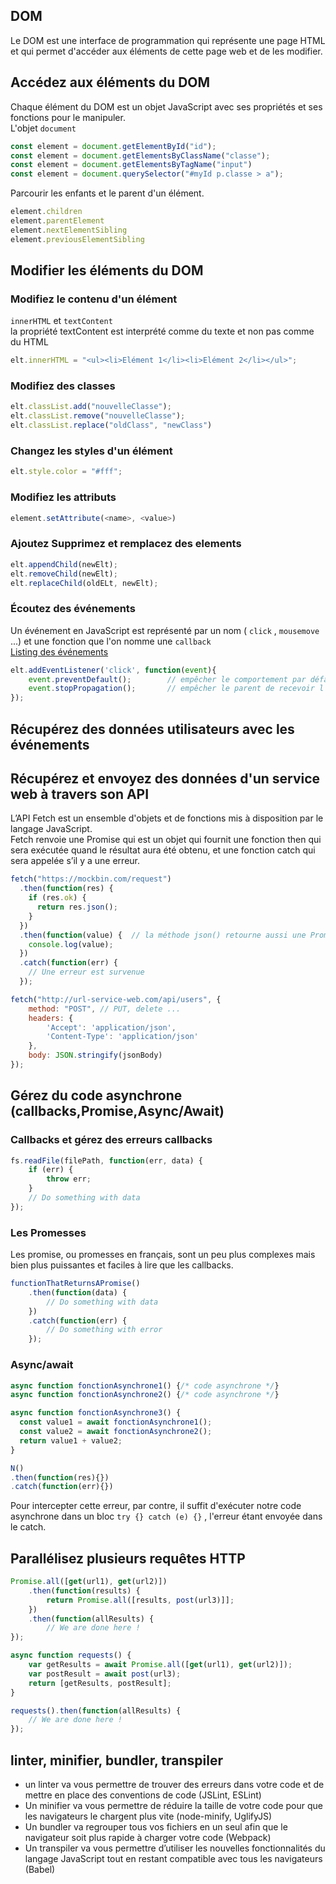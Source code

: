 ## DOM
Le DOM est une interface de programmation qui représente une page HTML et qui permet d'accéder aux éléments de cette page web et de les modifier.

## Accédez aux éléments du DOM
Chaque élément du DOM est un objet JavaScript avec ses propriétés et ses fonctions pour le manipuler.<br>
L'objet `document`
```javascript
const element = document.getElementById("id");
const element = document.getElementsByClassName("classe");
const element = document.getElementsByTagName("input")
const element = document.querySelector("#myId p.classe > a");
```
Parcourir les enfants et le parent d'un élément.
```javascript
element.children
element.parentElement
element.nextElementSibling
element.previousElementSibling
```

## Modifier les éléments du DOM
### Modifiez le contenu d'un élément
`innerHTML` et `textContent`<br>
la propriété textContent est interprété comme du texte et non pas comme du HTML
```javascript
elt.innerHTML = "<ul><li>Elément 1</li><li>Elément 2</li></ul>";
```
### Modifiez des classes
```javascript
elt.classList.add("nouvelleClasse");
elt.classList.remove("nouvelleClasse"); 
elt.classList.replace("oldClass", "newClass")
```
### Changez les styles d'un élément
```javascript
elt.style.color = "#fff"; 
```
### Modifiez les attributs
```javascript
element.setAttribute(<name>, <value>)
```
### Ajoutez Supprimez et remplacez des elements
```javascript
elt.appendChild(newElt);
elt.removeChild(newElt);
elt.replaceChild(oldELt, newElt);
```

### Écoutez des événements
Un événement en JavaScript est représenté par un nom ( `click` ,  `mousemove` ...) et une fonction que l'on nomme une `callback` <br>
[Listing des événements](https://developer.mozilla.org/fr/docs/Web/Events)
```javascript
elt.addEventListener('click', function(event){
    event.preventDefault();        // empêcher le comportement par défaut de cet élément
    event.stopPropagation();       // empêcher le parent de recevoir l'événement
});
```

## Récupérez des données utilisateurs avec les événements

## Récupérez et envoyez des données d'un service web à travers son API
L’API Fetch est un ensemble d'objets et de fonctions mis à disposition par le langage JavaScript.<br>
Fetch renvoie une Promise qui est un objet qui fournit une fonction then qui sera exécutée quand le résultat aura été obtenu, et une fonction catch qui sera appelée s’il y a une erreur.
```javascript
fetch("https://mockbin.com/request")
  .then(function(res) {
    if (res.ok) { 
      return res.json();
    }
  })
  .then(function(value) {  // la méthode json() retourne aussi une Promise qui qui sera résolue avec un objet JavaScript
    console.log(value);
  })
  .catch(function(err) {
    // Une erreur est survenue
  });
```

```javascript
fetch("http://url-service-web.com/api/users", {
	method: "POST", // PUT, delete ...
	headers: { 
        'Accept': 'application/json', 
        'Content-Type': 'application/json' 
    },
	body: JSON.stringify(jsonBody)
});
```

## Gérez du code asynchrone (callbacks,Promise,Async/Await)
### Callbacks et gérez des erreurs callbacks
```javascript
fs.readFile(filePath, function(err, data) {
    if (err) {
        throw err;
    }
    // Do something with data
});
```
### Les Promesses
Les promise, ou promesses en français, sont un peu plus complexes mais bien plus puissantes et faciles à lire que les callbacks.
```javascript
functionThatReturnsAPromise()
    .then(function(data) {
        // Do something with data 
    })
    .catch(function(err) {
        // Do something with error
    });
```
### Async/await
```javascript
async function fonctionAsynchrone1() {/* code asynchrone */}
async function fonctionAsynchrone2() {/* code asynchrone */}

async function fonctionAsynchrone3() {
  const value1 = await fonctionAsynchrone1();
  const value2 = await fonctionAsynchrone2();
  return value1 + value2;
}

N()
.then(function(res){})
.catch(function(err){})
```
Pour intercepter cette erreur, par contre, il suffit d'exécuter notre code asynchrone dans un bloc  `try {} catch (e) {}` , l'erreur étant envoyée dans le catch.

## Parallélisez plusieurs requêtes HTTP
```javascript
Promise.all([get(url1), get(url2)])
    .then(function(results) {
        return Promise.all([results, post(url3)]];
    })
    .then(function(allResults) {
        // We are done here !
});

async function requests() {
    var getResults = await Promise.all([get(url1), get(url2)]);
    var postResult = await post(url3);
    return [getResults, postResult];
}

requests().then(function(allResults) {
    // We are done here !
});
```

## linter, minifier, bundler, transpiler
- un linter va vous permettre de trouver des erreurs dans votre code et de mettre en place des conventions de code (JSLint, ESLint)
- Un minifier va vous permettre de réduire la taille de votre code pour que les navigateurs le chargent plus vite (node-minify, UglifyJS)
- Un bundler va regrouper tous vos fichiers en un seul afin que le navigateur soit plus rapide à charger votre code (Webpack)
- Un transpiler va vous permettre d’utiliser les nouvelles fonctionnalités du langage JavaScript tout en restant compatible avec tous les navigateurs (Babel)